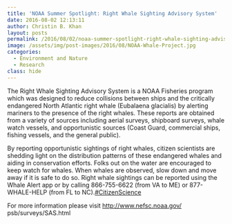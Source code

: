 ```yaml
---
title: 'NOAA Summer Spotlight: Right Whale Sighting Advisory System'
date: 2016-08-02 12:13:11
author: Christin B. Khan
layout: posts
permalink: /2016/08/02/noaa-summer-spotlight-right-whale-sighting-advisory-system/
image: /assets/img/post-images/2016/08/NOAA-Whale-Project.jpg
categories:
  - Environment and Nature
  - Research
class: hide
---
```


The Right Whale Sighting Advisory System is a NOAA Fisheries program which was designed to reduce collisions between ships and the critically endangered North Atlantic right whale (Eubalaena glacialis) by alerting mariners to the presence of the right whales. These reports are obtained from a variety of sources including aerial surveys, shipboard surveys, whale watch vessels, and opportunistic sources (Coast Guard, commercial ships, fishing vessels, and the general public).

By reporting opportunistic sightings of right whales, citizen scientists are shedding light on the distribution patterns of these endangered whales and aiding in conservation efforts. Folks out on the water are encouraged to keep watch for whales. When whales are observed, slow down and move away if it is safe to do so. Right whale sightings can be reported using the Whale Alert app or by calling 866-755-6622 (from VA to ME) or 877-WHALE-HELP (from FL to NC).<a class="_58cn" href="https://www.facebook.com/hashtag/citizenscience" data-ft="{&quot;tn&quot;:&quot;*N&quot;,&quot;type&quot;:104}">#CitizenScience</a>

For more information please visit <a href="http://l.facebook.com/l.php?u=http%3A%2F%2Fwww.nefsc.noaa.gov%2Fpsb%2Fsurveys%2FSAS.html&h=tAQGF-Ul-&s=1" target="_blank" rel="nofollow nofollow">http://www.nefsc.noaa.gov/<wbr />psb/surveys/SAS.html</a>